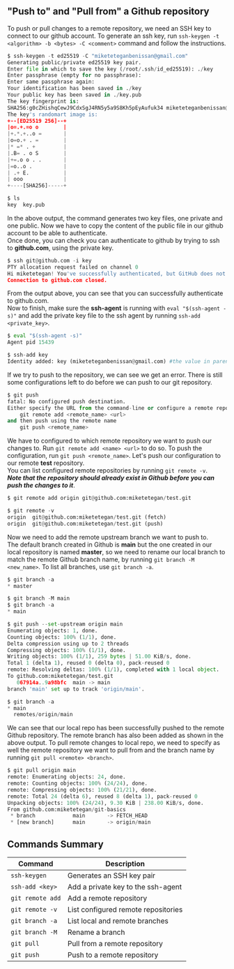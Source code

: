 ## **"Push to" and "Pull from" a Github repository** ##
To push or pull changes to a remote repository, we need an SSH key to connect to our github account. To generate an ssh key, run `ssh-keygen -t <algorithm> -b <bytes> -C <comment>` command and follow the instructions.
```py
$ ssh-keygen -t ed25519 -C "miketeteganbenissan@gmail.com"
Generating public/private ed25519 key pair.
Enter file in which to save the key (/root/.ssh/id_ed25519): ./key
Enter passphrase (empty for no passphrase):
Enter same passphrase again:
Your identification has been saved in ./key
Your public key has been saved in ./key.pub
The key fingerprint is:
SHA256:g0cZHishqCewJ9CdxSgJ4RN5y5a9S8Kh5pEyAufuk34 miketeteganbenissan@gmail.com
The key's randomart image is:
+--[ED25519 256]--+
|o=.+.=o o        |
|+.*.+..o =       |
|o=o.+ . =        |
|* =* . +         |
|.B= . o S        |
|+=.o o . .       |
|=o..o .          |
| .+ E.           |
| ooo             |
+----[SHA256]-----+

$ ls
key  key.pub
```
In the above output, the command generates two key files, one private and one public. Now we have to copy the content of the public file in our github account to be able to authenticate.\
Once done, you can check you can authenticate to github by trying to ssh to **github.com**, using the private key.
```py
$ ssh git@github.com -i key
PTY allocation request failed on channel 0
Hi miketetegan! You've successfully authenticated, but GitHub does not provide shell access.
Connection to github.com closed.
```
From the output above, you can see that you can successfully authenticate to github.com.\
Now to finish, make sure the **ssh-agent** is running with `eval "$(ssh-agent -s)"` and add the private key file to the ssh agent by running `ssh-add <private_key>`. 
```py
$ eval "$(ssh-agent -s)"
Agent pid 15439

$ ssh-add key
Identity added: key (miketeteganbenissan@gmail.com) #the value in parenthesis is the comment we specified during the key creation
```
If we try to push to the repository, we can see we get an error. There is still some configurations left to do before we can push to our git repository.
```py
$ git push
fatal: No configured push destination.
Either specify the URL from the command-line or configure a remote repository using
    git remote add <remote_name> <url>
and then push using the remote name
    git push <remote_name>
```
We have to configured to which remote repository we want to push our changes to. Run `git remote add <name> <url>` to do so. To push the configuration, run `git push <remote_name>`. Let's push our configuration to our remote **test** repository.\
You can list configured remote repositories by running `git remote -v`.\
***Note that the repository should already exist in Github before you can push the changes to it***.
```py
$ git remote add origin git@github.com:miketetegan/test.git

$ git remote -v
origin  git@github.com:miketetegan/test.git (fetch)
origin  git@github.com:miketetegan/test.git (push)
```
Now we need to add the remote upstream branch we want to push to.  
The default branch created in Github is **main** but the one created in our local repository is named **master**, so we need to rename our local branch to match the remote Github branch name, by running `git branch -M <new_name>`. To list all branches, use `git branch -a`.
```py
$ git branch -a
* master

$ git branch -M main
$ git branch -a
* main

$ git push --set-upstream origin main
Enumerating objects: 1, done.
Counting objects: 100% (1/1), done.
Delta compression using up to 2 threads
Compressing objects: 100% (1/1), done.
Writing objects: 100% (1/1), 259 bytes | 51.00 KiB/s, done.
Total 1 (delta 1), reused 0 (delta 0), pack-reused 0
remote: Resolving deltas: 100% (1/1), completed with 1 local object.
To github.com:miketetegan/test.git
   067914a..9a98bfc  main -> main
branch 'main' set up to track 'origin/main'.

$ git branch -a
* main
  remotes/origin/main
```
We can see that our local repo has been successfully pushed to the remote Github repository. The remote branch has also been added as shown in the above output.
To pull remote changes to local repo, we need to specify as well the remote repository we want to pull from and the branch name by running `git pull <remote> <branch>`.
```py
$ git pull origin main
remote: Enumerating objects: 24, done.
remote: Counting objects: 100% (24/24), done.
remote: Compressing objects: 100% (21/21), done.
remote: Total 24 (delta 6), reused 8 (delta 1), pack-reused 0
Unpacking objects: 100% (24/24), 9.30 KiB | 238.00 KiB/s, done.
From github.com:miketetegan/git-basics
 * branch            main       -> FETCH_HEAD
 * [new branch]      main       -> origin/main
```

## Commands Summary ##
| Command | Description |
| --- | --- |
| `ssh-keygen` | Generates an SSH key pair |
| `ssh-add <key>` | Add a private key to the ssh-agent |
| `git remote add` | Add a remote repository |
| `git remote -v` | List configured remote repositories |
| `git branch -a` | List local and remote branches |
| `git branch -M` | Rename a branch |
| `git pull` | Pull from a remote repository |
| `git push` | Push to a remote repository |




